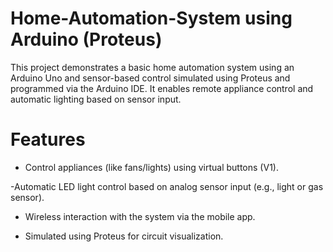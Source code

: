 # Home-Automation-System using Arduino (Proteus)
This project demonstrates a basic home automation system using an Arduino Uno and sensor-based control simulated using Proteus and programmed via the Arduino IDE. It enables remote appliance control and automatic lighting based on sensor input.

# Features
- Control appliances (like fans/lights) using virtual buttons (V1).

-Automatic LED light control based on analog sensor input (e.g., light or gas sensor).

- Wireless interaction with the system via the mobile app.

- Simulated using Proteus for circuit visualization.

